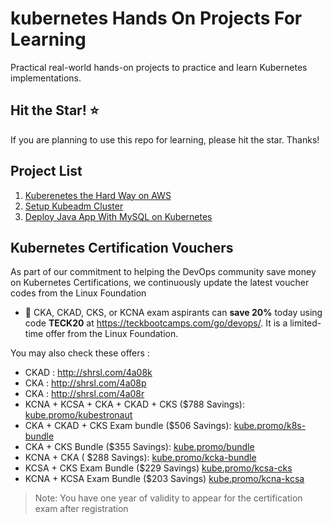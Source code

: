 # kubernetes Hands On Projects For Learning

Practical real-world hands-on projects to practice and learn Kubernetes implementations.

## Hit the Star! ⭐

If you are planning to use this repo for learning, please hit the star. Thanks!

## Project List

1. [Kuberenetes the Hard Way on AWS](https://github.com/teckbootcamps/kubernetes-projects/tree/main/01-kubernetes-the-hard-way-aws)
2. [Setup Kubeadm Cluster](https://teckbootcamps.com/how-to-setup-kubernetes-cluster-using-kubeadm/)
3. [Deploy Java App With MySQL on Kubernetes](https://github.com/teckbootcamps/kubernetes-projects/tree/main/03-java-app-deployment)


## Kubernetes Certification Vouchers

As part of our commitment to helping the DevOps community save money on Kubernetes Certifications, we continuously update the latest voucher codes from the Linux Foundation

- 🚀  CKA, CKAD, CKS, or KCNA exam aspirants can **save 20%** today using code **TECK20** at https://teckbootcamps.com/go/devops/.
 It is a limited-time offer from the Linux Foundation.

You may also check these offers : 

- CKAD : http://shrsl.com/4a08k
- CKA :  http://shrsl.com/4a08p
- CKA : http://shrsl.com/4a08r
- KCNA + KCSA + CKA + CKAD + CKS ($788 Savings): [kube.promo/kubestronaut](https://teckbootcamps.com/go/kube-promo-kubestronaut/)
- CKA + CKAD + CKS Exam bundle ($506 Savings): [kube.promo/k8s-bundle](https://teckbootcamps.com/go/kube-promo-k8s-bundle/)
- CKA + CKS Bundle ($355 Savings): [kube.promo/bundle](https://teckbootcamps.com/go/kube-promo-bundle/)
- KCNA + CKA ( $288 Savings): [kube.promo/kcka-bundle](https://teckbootcamps.com/go/kube-promo-kcka-bundle/)
- KCSA + CKS Exam Bundle ($229 Savings) [kube.promo/kcsa-cks](https://teckbootcamps.com/go/kube-promo-kcsa-cks/)
- KCNA + KCSA Exam Bundle ($203 Savings) [kube.promo/kcna-kcsa](https://teckbootcamps.com/go/kube-promo-kcna-kcsa/)


>Note: You have one year of validity to appear for the certification exam after registration


